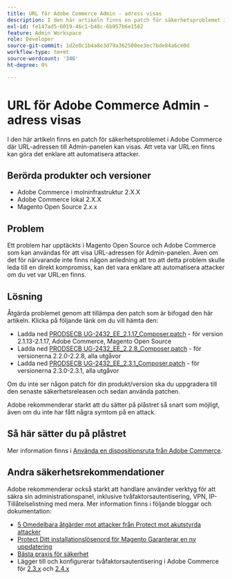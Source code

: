 ```yaml
---
title: URL för Adobe Commerce Admin - adress visas
description: I den här artikeln finns en patch för säkerhetsproblemet i Adobe Commerce där URL-adressen till Admin-panelen kan visas. Att veta var URL:en finns kan göra det enklare att automatisera attacker.
exl-id: fe147ad5-6019-46c1-b48c-6b957b6e1582
feature: Admin Workspace
role: Developer
source-git-commit: 1d2e0c1b4a8e3d79a362500ee3ec7bde84a6ce0d
workflow-type: tm+mt
source-wordcount: '346'
ht-degree: 0%

---
```


# URL för Adobe Commerce Admin - adress visas

I den här artikeln finns en patch för säkerhetsproblemet i Adobe Commerce där URL-adressen till Admin-panelen kan visas. Att veta var URL:en finns kan göra det enklare att automatisera attacker.

## Berörda produkter och versioner

* Adobe Commerce i molninfrastruktur 2.X.X
* Adobe Commerce lokal 2.X.X
* Magento Open Source 2.x.x

## Problem

Ett problem har upptäckts i Magento Open Source och Adobe Commerce som kan användas för att visa URL-adressen för Admin-panelen. Även om det för närvarande inte finns någon anledning att tro att detta problem skulle leda till en direkt kompromiss, kan det vara enklare att automatisera attacker om du vet var URL:en finns.

## Lösning

Åtgärda problemet genom att tillämpa den patch som är bifogad den här artikeln. Klicka på följande länk om du vill hämta den:

* Ladda ned [PRODSECB UG-2432\_EE\_2.1.17\_Composer.patch](assets/PRODSECBUG-2432_EE_2.1.17_composer.patch.zip) - för version 2.1.13-2.1.17, Adobe Commerce, Magento Open Source
* Ladda ned [PRODSECB UG-2432\_EE\_2.2.8\_Composer.patch](assets/PRODSECBUG-2432_EE_2.2.8_composer.patch.zip) - för versionerna 2.2.0-2.2.8, alla utgåvor
* Ladda ned [PRODSECB UG-2432\_EE\_2.3.1\_Composer.patch](assets/PRODSECBUG-2432_EE_2.3.1_composer.patch.zip) - för versionerna 2.3.0-2.3.1, alla utgåvor

Om du inte ser någon patch för din produkt/version ska du uppgradera till den senaste säkerhetsreleasen och sedan använda patchen.

Adobe rekommenderar starkt att du sätter på plåstret så snart som möjligt, även om du inte har fått några symtom på en attack.

## Så här sätter du på plåstret

Mer information finns i [Använda en dispositionsruta från Adobe Commerce](/help/how-to/general/how-to-apply-a-composer-patch-provided-by-magento.md).

## Andra säkerhetsrekommendationer

Adobe rekommenderar också starkt att handlare använder verktyg för att säkra sin administrationspanel, inklusive tvåfaktorsautentisering, VPN, IP-Tillåtelselistning med mera. Mer information finns i följande bloggar och dokumentation:

* [5 Omedelbara åtgärder mot attacker från Protect mot akutstyrda attacker](https://magento.com/security/best-practices/5-immediate-actions-protect-against-brute-force-attacks)
* [Protect Ditt installationslösenord för Magento Garanterar en ny uppdatering](https://magento.com/security/best-practices/protect-your-magento-installation-password-guessing-new-update)
* [Bästa praxis för säkerhet](https://magento.com/security/best-practices/security-best-practices)
* Lägger till och konfigurerar tvåfaktorsautentisering i Adobe Commerce för [2.3.x](https://docs.magento.com/user-guide/v2.3/stores/security-two-factor-authentication.html) och [2.4.x](https://docs.magento.com/user-guide/stores/security-two-factor-authentication.html)
